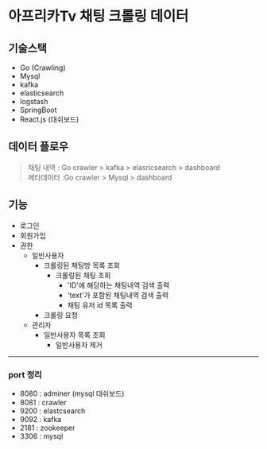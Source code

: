 # 아프리카Tv 채팅 크롤링 데이터 

## 기술스택
- Go (Crawling)
- Mysql
- kafka
- elasticsearch
- logstash
- SpringBoot
- React.js (대쉬보드)

## 데이터 플로우
> 채팅 내역 : Go crawler > kafka > elasricsearch   > dashboard  
> 메타데이터 :Go crawler > Mysql >  dashboard 

## 기능
- 로그인
- 회원가입
- 권한
	- 일반사용자
		- 크롤링된 채팅방 목록 조회
			- 크롤링된 채팅 조회
				- 'ID'에 해당하는 채팅내역 검색 출력
				- 'text'가 포함된 채팅내역 검색 출력
				- 채팅 유저 id 목록 출력
		- 크롤링 요청
	- 관리자
		- 일반사용자 목록 조회
			- 일반사용자 제거
---


### port 정리
- 8080 : adminer (mysql 대쉬보드)
- 8081 : crawler
- 9200 : elastcsearch
- 9092 : kafka
- 2181 : zookeeper
- 3306 : mysql 

